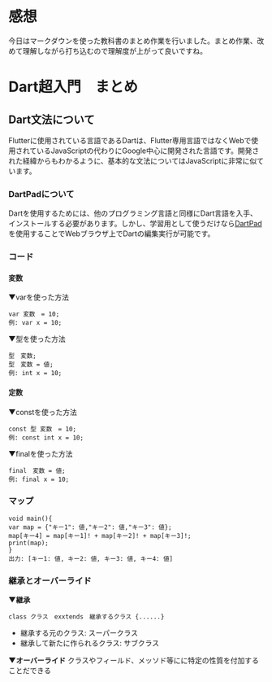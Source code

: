 # 感想
今日はマークダウンを使った教科書のまとめ作業を行いました。まとめ作業、改めて理解しながら打ち込むので理解度が上がって良いですね。

# Dart超入門　まとめ

## Dart文法について
Flutterに使用されている言語であるDartは、Flutter専用言語ではなくWebで使用されているJavaScriptの代わりにGoogle中心に開発された言語です。開発された経緯からもわかるように、基本的な文法についてはJavaScriptに非常に似ています。

### DartPadについて
Dartを使用するためには、他のプログラミング言語と同様にDart言語を入手、インストールする必要があります。しかし、学習用として使うだけなら[DartPad](https://dartpad.dev/)を使用することでWebブラウザ上でDartの編集実行が可能です。


### コード
#### 変数
▼varを使った方法
```
var 変数　= 10;
例: var x = 10;
```
▼型を使った方法
```
型　変数;
型　変数 = 値;
例: int x = 10;
```

#### 定数
▼constを使った方法
```
const 型 変数　= 10;
例: const int x = 10;
```
▼finalを使った方法
```
final　変数 = 値;
例: final x = 10;
```

### マップ
```
void main(){
var map = {"キー1": 値,"キー2": 値,"キー3": 値};
map[キー4] = map[キー1]! + map[キー2]! + map[キー3]!;
print(map);
}
出力: [キー1: 値, キー2: 値, キー3: 値, キー4: 値]
```

### 継承とオーバーライド
**▼継承**
```
class クラス　exxtends　継承するクラス {......}
```
* 継承する元のクラス: スーパークラス
* 継承して新たに作られるクラス: サブクラス

**▼オーバーライド**
クラスやフィールド、メッソド等にに特定の性質を付加することだできる
